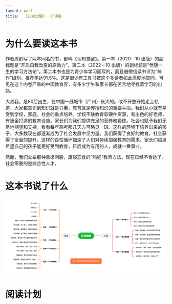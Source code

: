 ```yaml
---
layout: post
title:  《认知觉醒》－开读篇
---
```


# 为什么要读这本书

作者周龄写了两本同名的书，都叫《认知觉醒》。第一本（2020－10 出版）的副标题是“开启自我改变的原动力”，第二本（2022－10 出版）的副标题是“伴随一生的学习方法论”。第二本书也是为青少年学习而写的，而且被微信读书评为“神作”级别，推荐率达91.5%。这是很少有工具书被这个多读者如此高度地赞同。可见在这个内卷严重的中国教育界，有多少学生和家长都在苦苦地寻找着学习的出路。

大叔我，是80后出生，在中国一线城市（广州）长大的。改革开放开始走上轨道，大家都意识到知识就是力量，教育就是传授知识的重要手段。我们从小就有幸受到学校，家庭，社会的重点培养。学校不缺教育软硬件资源，有出色的好老师，有重金打造的教育设施。家长们为我们提供充足的营养和锻炼。社会也赋予我们无尽地期望和支持，看看每年高考那几天方可略见一斑。这样的环境下培养出来的孩子，大多数现在都逐渐成为了社会发展中坚力量。我们获得了良好的教育，社会获得了全面的提升，这样的良性循环加深了人们对持续加强教育的需求。家长们越发希望自己的孩子能更好受到教育，日后成为有用的人，成就一番事业。

然而，我们父辈那种悬梁刺股，废寝忘食的“鸡娃”教育方法，现在已经不合适了。社会需要的是综合性人才，




# 这本书说了什么

![思维导图](/assets/%E8%84%91%E5%9B%BE%E8%AE%A4%E7%9F%A5%E8%A7%89%E9%86%92.PNG)


# 阅读计划
<!--stackedit_data:
eyJoaXN0b3J5IjpbLTE4NDUwMzY0NDMsLTYyMTcyOTg2NSwyMD
c1MzA0MzYwLC0xMzcxODM2MjJdfQ==
-->